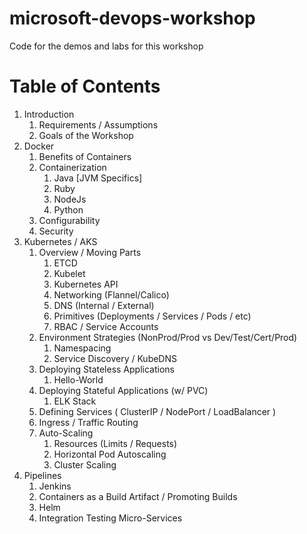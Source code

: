 # microsoft-devops-workshop
Code for the demos and labs for this workshop

# Table of Contents

1. Introduction
   1. Requirements / Assumptions
   2. Goals of the Workshop
1. Docker
   1. Benefits of Containers
   2. Containerization
      1. Java [JVM Specifics]
      2. Ruby
      3. NodeJs
      4. Python
   3. Configurability
   4. Security
2. Kubernetes / AKS
   1. Overview / Moving Parts
      1. ETCD
      2. Kubelet
      3. Kubernetes API
      4. Networking (Flannel/Calico)
      5. DNS (Internal / External)
      6. Primitives (Deployments / Services / Pods / etc)
      7. RBAC / Service Accounts
   2. Environment Strategies (NonProd/Prod vs Dev/Test/Cert/Prod)
      1. Namespacing
      2. Service Discovery / KubeDNS
   3. Deploying Stateless Applications
      1. Hello-World
   4. Deploying Stateful Applications (w/ PVC)
      1. ELK Stack
   5. Defining Services ( ClusterIP / NodePort / LoadBalancer )
   6. Ingress / Traffic Routing
   7. Auto-Scaling
      1. Resources (Limits / Requests)
      2. Horizontal Pod Autoscaling
      3. Cluster Scaling
3. Pipelines
   1. Jenkins
   2. Containers as a Build Artifact / Promoting Builds
   3. Helm
   4. Integration Testing Micro-Services
